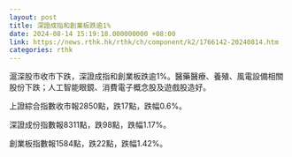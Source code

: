 ```yaml
---
layout: post
title: 深證成指和創業板跌逾1%
date: 2024-08-14 15:19:18.000000000 +08:00
link: https://news.rthk.hk/rthk/ch/component/k2/1766142-20240814.htm
categories: rthk
---
```


滬深股市收市下跌，深證成指和創業板跌逾1%。醫藥醫療、養殖、風電設備相關股份下跌；人工智能眼鏡、消費電子概念股及遊戲股造好。

上證綜合指數收市報2850點，跌17點，跌幅0.6%。

深證成份指數報8311點，跌98點，跌幅1.17%。

創業板指數報1584點，跌22點，跌幅1.42%。
